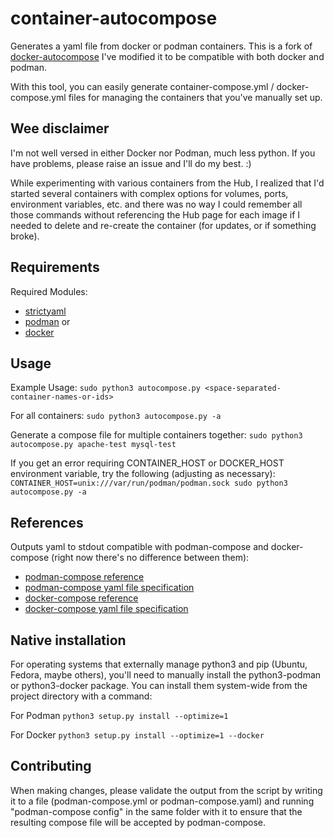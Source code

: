 # container-autocompose
Generates a yaml file from docker or podman containers.
This is a fork of [docker-autocompose](https://github.com/Red5d/docker-autocompose) 
I've modified it to be compatible with both docker and podman.

With this tool, you can easily generate container-compose.yml / docker-compose.yml files for managing the containers that you've manually set up.
## Wee disclaimer
I'm not well versed in either Docker nor Podman, much less python.
If you have problems, please raise an issue and I'll do my best. :)

While experimenting with various containers from the Hub, I realized that I'd started several containers with complex options for volumes, ports, environment variables, etc. and there was no way I could remember all those commands without referencing the Hub page for each image if I needed to delete and re-create the container (for updates, or if something broke).

## Requirements
Required Modules:
* [strictyaml](https://pypi.org/project/strictyaml/)
* [podman](https://pypi.python.org/project/podman) or
* [docker](https://pypi.python.org/project/docker)

## Usage
Example Usage:
```sudo python3 autocompose.py <space-separated-container-names-or-ids>```

For all containers:
```sudo python3 autocompose.py -a```

Generate a compose file for multiple containers together:
```sudo python3 autocompose.py apache-test mysql-test```

If you get an error requiring CONTAINER_HOST or DOCKER_HOST environment variable, try the following (adjusting as necessary):
```CONTAINER_HOST=unix:///var/run/podman/podman.sock sudo python3 autocompose.py -a```

## References
Outputs yaml to stdout compatible with podman-compose and docker-compose (right now there's no difference between them):
* [podman-compose reference](https://github.com/containers/podman-compose)
* [podman-compose yaml file specification](https://github.com/compose-spec/compose-spec/blob/master/spec.md)
* [docker-compose reference](https://github.com/docker/compose)
* [docker-compose yaml file specification](https://docs.docker.com/compose/compose-file/compose-file-v3/)

## Native installation
For operating systems that externally manage python3 and pip (Ubuntu, Fedora, maybe others), you'll need to manually install the python3-podman or python3-docker package.
You can install them system-wide from the project directory with a command:

For Podman
```python3 setup.py install --optimize=1```

For Docker
```python3 setup.py install --optimize=1 --docker```
    
## Contributing

When making changes, please validate the output from the script by writing it to a file (podman-compose.yml or podman-compose.yaml) and running "podman-compose config" in the same folder with it to ensure that the resulting compose file will be accepted by podman-compose.
